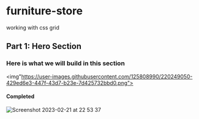 # furniture-store

working with css grid

## Part 1: Hero Section

### Here is what we will build in this section

<img"https://user-images.githubusercontent.com/125808990/220249050-429ed6e3-447f-43d7-b23e-7d425732bbd0.png">

#### Completed

![Screenshot 2023-02-21 at 22 53 37](https://user-images.githubusercontent.com/125808990/220479926-5855d275-a646-4f7b-bd97-0522fc916873.png)
